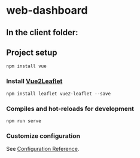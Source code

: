 # web-dashboard

## In the client folder:

## Project setup
```
npm install vue
```

### Install [Vue2Leaflet](https://vue2-leaflet.netlify.app/)
```
npm install leaflet vue2-leaflet --save
```

### Compiles and hot-reloads for development
```
npm run serve
```

<!-- ### Compiles and minifies for production
```
npm run build
```

### Lints and fixes files
```
npm run lint
``` -->

### Customize configuration
See [Configuration Reference](https://cli.vuejs.org/config/).
